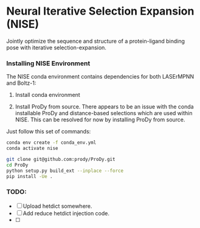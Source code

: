 # Neural Iterative Selection Expansion (NISE)

Jointly optimize the sequence and structure of a protein-ligand binding pose with iterative selection-expansion.

### Installing NISE Environment

The NISE conda environment contains dependencies for both LASErMPNN and Boltz-1:

1) Install conda environment

2) Install ProDy from source. 
There appears to be an issue with the conda installable ProDy and distance-based selections which are used within NISE. 
This can be resolved for now by installing ProDy from source.

Just follow this set of commands:
```bash
conda env create -f conda_env.yml
conda activate nise

git clone git@github.com:prody/ProDy.git
cd ProDy
python setup.py build_ext --inplace --force
pip install -Ue .
```

### TODO:

- [ ] Upload hetdict somewhere.
- [ ] Add reduce hetdict injection code.
- [ ] 
